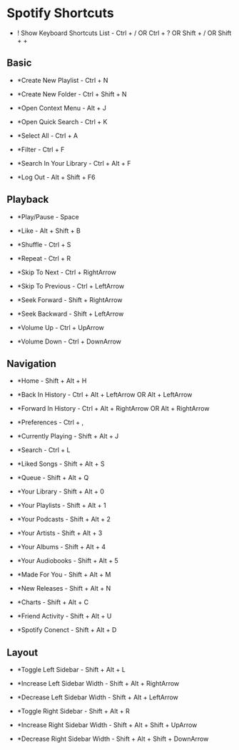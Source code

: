 # Spotify Shortcuts

* ! Show Keyboard Shortcuts List - Ctrl + / OR Ctrl + ? OR Shift + / OR Shift + +

## Basic

* *Create New Playlist - Ctrl + N

* *Create New Folder - Ctrl + Shift + N

* *Open Context Menu - Alt + J

* *Open Quick Search - Ctrl + K

* *Select All - Ctrl + A

* *Filter - Ctrl + F

* *Search In Your Library - Ctrl + Alt + F

* *Log Out - Alt + Shift + F6

## Playback

* *Play/Pause - Space

* *Like - Alt + Shift + B

* *Shuffle - Ctrl + S

* *Repeat - Ctrl + R

* *Skip To Next - Ctrl + RightArrow

* *Skip To Previous - Ctrl + LeftArrow

* *Seek Forward - Shift + RightArrow

* *Seek Backward - Shift + LeftArrow

* *Volume Up - Ctrl + UpArrow

* *Volume Down - Ctrl + DownArrow

## Navigation

* *Home - Shift + Alt + H

* *Back In History - Ctrl + Alt + LeftArrow OR Alt + LeftArrow

* *Forward In History - Ctrl + Alt + RightArrow OR Alt + RightArrow

* *Preferences - Ctrl + ,

* *Currently Playing - Shift + Alt + J

* *Search - Ctrl + L

* *Liked Songs - Shift + Alt + S

* *Queue - Shift + Alt + Q

* *Your Library - Shift + Alt + 0

* *Your Playlists - Shift + Alt + 1

* *Your Podcasts - Shift + Alt + 2

* *Your Artists - Shift + Alt + 3

* *Your Albums - Shift + Alt + 4

* *Your Audiobooks - Shift + Alt + 5

* *Made For You - Shift + Alt + M

* *New Releases - Shift + Alt + N

* *Charts - Shift + Alt + C

* *Friend Activity - Shift + Alt + U

* *Spotify Conenct - Shift + Alt + D

## Layout

* *Toggle Left Sidebar - Shift + Alt + L

* *Increase Left Sidebar Width - Shift + Alt + RightArrow

* *Decrease Left Sidebar Width - Shift + Alt + LeftArrow

* *Toggle Right Sidebar - Shift + Alt + R

* *Increase Right Sidebar Width - Shift + Alt + Shift + UpArrow

* *Decrease Right Sidebar Width - Shift + Alt + Shift + DownArrow